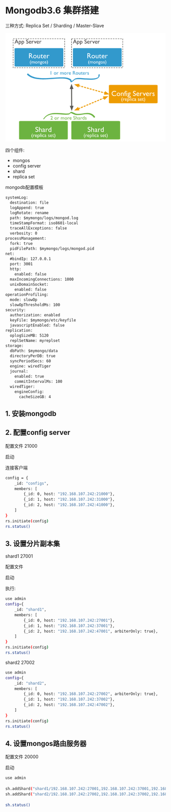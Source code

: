# Mongodb3.6 集群搭建

三种方式: Replica Set / Sharding / Master-Slave





![mongodb cluster](images/mongodb1.png)

四个组件:

* mongos
* config server
* shard
* replica set





mongodb配置模板

```
systemLog:
  destination: file
  logAppend: true
  logRotate: rename
  path: $mymongo/logs/mongod.log
  timeStampFormat: iso8601-local
  traceAllExceptions: false
  verbosity: 0
processManagement:
  fork: true
  pidFilePath: $mymongo/logs/mongod.pid
net:    
  #bindIp: 127.0.0.1
  port: 3001
  http:
    enabled: false
  maxIncomingConnections: 1000
  unixDomainSocket:
    enabled: false
operationProfiling:
  mode: slowOp
  slowOpThresholdMs: 100    
security:
  authorization: enabled
  keyFile: $mymongo/etc/keyfile
  javascriptEnabled: false
replication:
  oplogSizeMB: 5120
  replSetName: myreplset
storage:
  dbPath: $mymongo/data
  directoryPerDB: true
  syncPeriodSecs: 60
  engine: wiredTiger
  journal:
    enabled: true
    commitIntervalMs: 100
  wiredTiger:
    engineConfig:
      cacheSizeGB: 4
```



## 1. 安装mongodb

## 2. 配置config server

配置文件 21000

启动

连接客户端

```bash
config = {
    _id: "configs",
    members: [
        {_id: 0, host: "192.168.107.242:21000"},
        {_id: 1, host: "192.168.107.242:31000"},
        {_id: 2, host: "192.168.107.242:41000"},
    ]
}
rs.initiate(config)
rs.status()
```

###

## 3. 设置分片副本集

shard1 27001

配置文件

启动

执行:

```bash
use admin
config={
    _id: "shard1",
    members: [
        {_id: 0, host: "192.168.107.242:27001"},
        {_id: 1, host: "192.168.107.242:37001"},
        {_id: 2, host: "192.168.107.242:47001", arbiterOnly: true},
    ]
}
rs.initiate(config)
rs.status()
```



shard2  27002

```bash
use admin
config={
    _id: "shard2",
    members: [
        {_id: 0, host: "192.168.107.242:27002", arbiterOnly: true},
        {_id: 1, host: "192.168.107.242:37002"},
        {_id: 2, host: "192.168.107.242:47002"},
    ]
}
rs.initiate(config)
rs.status()
```



## 4. 设置mongos路由服务器

配置文件 20000

启动



```bash
use admin

sh.addShard("shard1/192.168.107.242:27001,192.168.107.242:37001,192.168.107.242:47001")
sh.addShard("shard2/192.168.107.242:27002,192.168.107.242:37002,192.168.107.242:47002")

sh.status()
```























